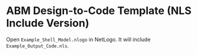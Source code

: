 # ABM Design-to-Code Template (NLS Include Version)

Open `Example_Shell_Model.nlogo` in NetLogo. It will include `Example_Output_Code.nls`.
